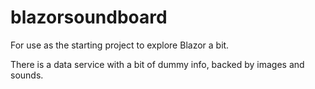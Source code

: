 # blazorsoundboard

For use as the starting project to explore Blazor a bit.

There is a data service with a bit of dummy info, backed by images and sounds.
